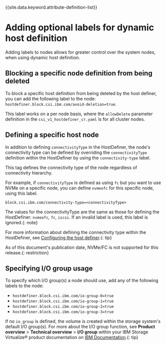 
{{site.data.keyword.attribute-definition-list}}

# Adding optional labels for dynamic host definition

Adding labels to nodes allows for greater control over the system nodes, when using dynamic host definition.

## Blocking a specific node definition from being deleted

To block a specific host definition from being deleted by the host definer, you can add the following label to the node: `hostdefiner.block.csi.ibm.com/avoid-deletion=true`.

This label works on a per node basis, where the `allowDelete` parameter definition in the `csi_v1_hostdefiner_cr.yaml` is for all cluster nodes.

## Defining a specific host node

In addition to defining `connectivityType` in the HostDefiner, the node's connectivity type can be defined by overriding the `connectivityType` definition within the HostDefiner by using the `connectivity-type` label.

This tag defines the connectivity type of the node regardless of connectivity hierarchy.

For example, if `connectivityType` is defined as using `fc` but you want to use NVMe on a specific node, you can define `nvmeofc` for this specific node, using this label.

`block.csi.ibm.com/connectivity-type=<connectivityType>`

The values for the connectivityType are the same as those for defining the HostDefiner: `nvmeofc`, `fc`, `iscsi`. If an invalid label is used, this label is ignored.{: note}

For more information about defining the connectivity type within the HostDefiner, see [Configuring the host definer](../configuration/configuring_hostdefiner.md).{: tip}

As of this document's publication date, NVMe/FC is not supported for this release.{: restriction}

## Specifying I/O group usage

To specify which I/O group(s) a node should use, add any of the following labels to the node:

- `hostdefiner.block.csi.ibm.com/io-group-0=true`
- `hostdefiner.block.csi.ibm.com/io-group-1=true`
- `hostdefiner.block.csi.ibm.com/io-group-2=true`
- `hostdefiner.block.csi.ibm.com/io-group-3=true`

If no `io_group` is defined, the volume is created within the storage system's default I/O group(s). For more about the I/O group function, see **Product overview** > **Technical overview** > **I/O group** within your IBM Storage Virtualize® product documentation on [IBM Documentation](https://www.ibm.com/docs).{: tip}
